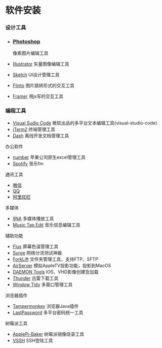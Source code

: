 # 软件安装

### 设计工具

* ### [Photoshop](http://www.adobe.com/cn/)

  像素图片编辑工具

* [Illustrator](http://www.adobe.com/cn/)
  矢量图像编辑工具
* [Sketch](https://www.sketchapp.com)
  UI设计管理工具
* [Flinto](https://www.flinto.com)
  图片跳转形式的交互工具
* [Framer](https://framer.com)
  用js写的交互工具

### 编程工具

* [Visual Sudio Code](https://code.visualstudio.com)
  微软出品的多平台文本编辑工具\(visual-studio-code\)
* [iTerm2](http://www.iterm2.com)
  终端管理工具
* [Dash](https://kapeli.com)
  离线开发文档管理工具

办公软件

* [number](http://www.apple.com/numbers/)
  苹果公司原生excel管理工具
* [Spotify](https://www.spotify.com/hk-zh/)
  音乐fm

通讯工具

* [微信](https://weixin.qq.com/cgi-bin/readtemplate?t=mac)
* [QQ](http://im.qq.com/macqq/index.shtml)
* [阿里旺旺](https://alimarket.taobao.com/markets/qnww/portal-group/ww/download)

多媒体

* [IINA](https://lhc70000.github.io/iina/)
  多媒体播放工具
* [Music Tap Edit](https://itunes.apple.com/us/app/music-tag-editor/id511170796?mt=12)
  音乐信息编辑工具

辅助功能

* [Flux](https://justgetflux.com)
  屏幕色温管理工具
* [Surge](http://nssurge.com)
  网络分流测试神器
* [ForkLift](http://www.binarynights.com/forklift/)
  文件夹管理工具，支持FTP、SFTP
* [AirServer](http://www.airserver.com)
  模拟AppleTV投影功能，投影到MacOS
* [DAEMON Tools](https://www.daemon-tools.cc/chn/downloads)
  IOS、VHD影像创建及加载
* [Thunder](http://mac.xunlei.com)
  迅雷下载工具
* [Window Tidy](http://www.lightpillar.com/window-tidy.html)
  多窗口管理工具

浏览器插件

* [Tampermonkey](http://tampermonkey.net/changelog.php?version=4.3.5403&ext=G3XV&updated=true&old=4.2.5349)
  浏览器Java插件
* [LastPassword](https://lastpass.com/thanks.php)
  多平台密码统一工具

树莓派工具

* [ApplePi-Baker](https://www.tweaking4all.com/software/macosx-software/macosx-apple-pi-baker/)
  树莓派镜像烧录工具
* [VSSH](http://www.velestar.com/Pages/VSSHIOSPage.aspx)
  SSH登陆工具



